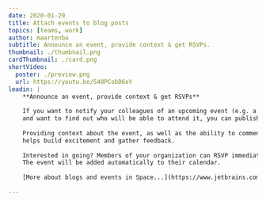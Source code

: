 ```yaml
---
date: 2020-01-29
title: Attach events to blog posts
topics: [teams, work]
author: maartenba
subtitle: Announce an event, provide context & get RSVPs. 
thumbnail: ./thumbnail.png
cardThumbnail: ./card.png
shortVideo:
  poster: ./preview.png
  url: https://youtu.be/548PCobD6oY
leadin: |
    **Announce an event, provide context & get RSVPs**
    
    If you want to notify your colleagues of an upcoming event (e.g. a conference, meet-up, party, all-hands meeting)
    and want to find out who will be able to attend it, you can publish a calendar event with a poll.
    
    Providing context about the event, as well as the ability to comment and add reactions
    helps build excitement and gather feedback.
    
    Interested in going? Members of your organization can RSVP immediately and respond with yes/no/maybe.
    The event will be added automatically to their calendar.
    
    [More about blogs and events in Space...](https://www.jetbrains.com/help/space/blog-read-and-write-articles.html)
    
---
```

